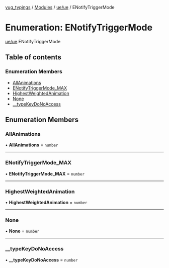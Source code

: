 [yug_typings](../README.md) / [Modules](../modules.md) / [ue/ue](../modules/ue_ue.md) / ENotifyTriggerMode

# Enumeration: ENotifyTriggerMode

[ue/ue](../modules/ue_ue.md).ENotifyTriggerMode

## Table of contents

### Enumeration Members

- [AllAnimations](ue_ue.ENotifyTriggerMode.md#allanimations)
- [ENotifyTriggerMode\_MAX](ue_ue.ENotifyTriggerMode.md#enotifytriggermode_max)
- [HighestWeightedAnimation](ue_ue.ENotifyTriggerMode.md#highestweightedanimation)
- [None](ue_ue.ENotifyTriggerMode.md#none)
- [\_\_typeKeyDoNoAccess](ue_ue.ENotifyTriggerMode.md#__typekeydonoaccess)

## Enumeration Members

### AllAnimations

• **AllAnimations** = `number`

___

### ENotifyTriggerMode\_MAX

• **ENotifyTriggerMode\_MAX** = `number`

___

### HighestWeightedAnimation

• **HighestWeightedAnimation** = `number`

___

### None

• **None** = `number`

___

### \_\_typeKeyDoNoAccess

• **\_\_typeKeyDoNoAccess** = `number`
